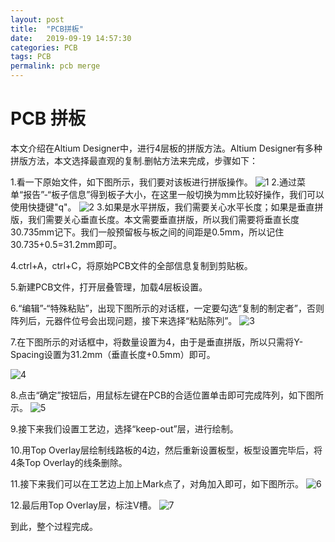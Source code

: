 ```yaml
---
layout: post
title:  "PCB拼板"
date:   2019-09-19 14:57:30
categories: PCB
tags: PCB
permalink: pcb merge
---
```


# PCB 拼板
本文介绍在Altium Designer中，进行4层板的拼版方法。Altium Designer有多种拼版方法，本文选择最直观的复制.删帖方法来完成，步骤如下：

1.看一下原始文件，如下图所示，我们要对该板进行拼版操作。
![1](../File/Photo/PCB拼板/1.png)
2.通过菜单“报告”-“板子信息”得到板子大小，在这里一般切换为mm比较好操作，我们可以使用快捷键"q"。
![2](../File/Photo/PCB拼板/2.png)
3.如果是水平拼版，我们需要关心水平长度；如果是垂直拼版，我们需要关心垂直长度。本文需要垂直拼版，所以我们需要将垂直长度30.735mm记下。我们一般预留板与板之间的间距是0.5mm，所以记住30.735+0.5=31.2mm即可。

4.ctrl+A，ctrl+C，将原始PCB文件的全部信息复制到剪贴板。

5.新建PCB文件，打开层叠管理，加载4层板设置。

6.“编辑”-“特殊粘贴”，出现下图所示的对话框，一定要勾选“复制的制定者”，否则阵列后，元器件位号会出现问题，接下来选择“粘贴陈列”。
 ![3](../File/Photo/PCB拼板/3.png)

7.在下图所示的对话框中，将数量设置为4，由于是垂直拼版，所以只需将Y-Spacing设置为31.2mm（垂直长度+0.5mm）即可。
 
![4](../File/Photo/PCB拼板/4.png)

8.点击“确定”按钮后，用鼠标左键在PCB的合适位置单击即可完成阵列，如下图所示。
 ![5](../File/Photo/PCB拼板/5.png)

9.接下来我们设置工艺边，选择“keep-out”层，进行绘制。

 
10.用Top Overlay层绘制线路板的4边，然后重新设置板型，板型设置完毕后，将4条Top Overlay的线条删除。
 
11.接下来我们可以在工艺边上加上Mark点了，对角加入即可，如下图所示。
![6](../File/Photo/PCB拼板/6.png)
 

12.最后用Top Overlay层，标注V槽。
 ![7](../File/Photo/PCB拼板/7.png)


到此，整个过程完成。

 


